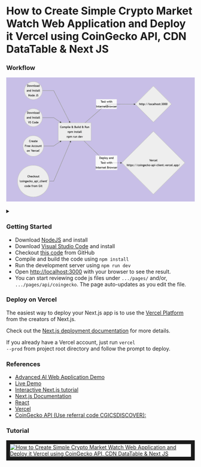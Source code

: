 
# How to Create Simple Crypto Market Watch Web Application and Deploy it Vercel using CoinGecko API, CDN DataTable & Next JS
### Workflow

![Alt text](wf.png)

<details>

<summary></summary>

```mermaid
graph LR
A((Download<br/>and Install<br/>Node JS)) --> F
B((Download<br/>and Install<br/>VS Code)) --> F
C((Create<br/>Free Account<br/>on 'Vercel')) --> F
D((Checkout<br/>'coingecko_api_client'<br/>code from Git)) --> F
F[Compile & Build & Run<br/>npm install<br/>npm run dev]
F -- Test with<br/>InternetBrowser --> H{http://localhost:3000}
F -- Deploy and<br/>Test with<br/>Internet Browser --> G{Vercel<br/>https://coingecko-api-client.vercel.app/}
```
</details>

### Getting Started
<ul>
<li>Download <a  href="https://nodejs.org/en/download">NodeJS</a> and install</li>
<li>Download <a  href="https://code.visualstudio.com/download">Visual Studio Code</a> and install</li>
<li>Checkout <a  href="https://github.com/lalumastan/coingecko_api_client.git">this code</a> from GitHub</li>
<li>Compile and build the code using <code>npm install</code></li>
<li>Run the development server using <code>npm run dev</code></li>
<li>Open <a  href="http://localhost:3000">http://localhost:3000</a> with your browser to see the result.</li>
<li>You can start reviewing code js files under <code>.../pages/</code> and/or, <code>.../pages/api/coingecko</code>. The page auto-updates as you edit the file.</li>
</ul>

### Deploy on Vercel
The easiest way to deploy your Next.js app is to use the [Vercel Platform](https://vercel.com/new?utm_medium=default-template&filter=next.js&utm_source=create-next-app&utm_campaign=create-next-app-readme) from the creators of Next.js.

Check out the [Next.js deployment documentation](https://nextjs.org/docs/deployment) for more details.

If you already have a Vercel account, just run <code>vercel --prod</code> from project root directory and follow the prompt to deploy.

### References
<ul>
<li><a  href="https://aiweb-plum.vercel.app/">Advanced AI Web Application Demo</a></li>
<li><a  href="https://coingecko-api-client.vercel.app">Live Demo</a></li>
<li><a  href="https://nextjs.org/learn">Interactive Next.js tutorial</a></li>
<li><a  href="https://nextjs.org/docs">Next.js Documentation</a></li>
<li><a  href="https://reactjs.org/">React</a></li>
<li><a  href="https://vercel.com">Vercel</a></li>
<li><a  href="https://www.coingecko.com/en/api">CoinGecko API (Use referral code CGICSDISCOVER):</a></li>
</ul>

  

### Tutorial

<a  href="http://www.youtube.com/watch?feature=player_embedded&v=Eg7Ag8zkjN8"  target="_blank"><img  src="http://img.youtube.com/vi/Eg7Ag8zkjN8/0.jpg"  alt="How to Create Simple Crypto Market Watch Web Application and Deploy it Vercel using CoinGecko API, CDN DataTable & Next JS" width="240"  height="180"  border="10"  /></a>
